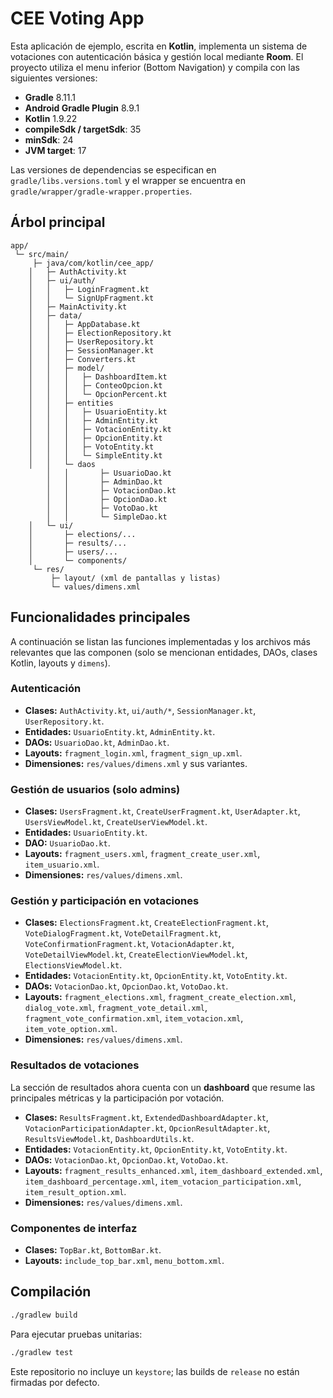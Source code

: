# CEE Voting App

Esta aplicación de ejemplo, escrita en **Kotlin**, implementa un sistema de votaciones con autenticación básica y gestión local mediante **Room**. El proyecto utiliza el menu inferior (Bottom Navigation) y compila con las siguientes versiones:

- **Gradle** 8.11.1
- **Android Gradle Plugin** 8.9.1
- **Kotlin** 1.9.22
- **compileSdk / targetSdk**: 35
- **minSdk**: 24
- **JVM target**: 17

Las versiones de dependencias se especifican en `gradle/libs.versions.toml` y el wrapper se encuentra en `gradle/wrapper/gradle-wrapper.properties`.

## Árbol principal

```
app/
 └─ src/main/
     ├─ java/com/kotlin/cee_app/
    │   ├─ AuthActivity.kt
    │   ├─ ui/auth/
    │   │   ├─ LoginFragment.kt
    │   │   └─ SignUpFragment.kt
    │   ├─ MainActivity.kt
    │   ├─ data/
    │   │   ├─ AppDatabase.kt
    │   │   ├─ ElectionRepository.kt
    │   │   ├─ UserRepository.kt
    │   │   ├─ SessionManager.kt
    │   │   ├─ Converters.kt
    │   │   ├─ model/
    │   │   │   ├─ DashboardItem.kt
    │   │   │   ├─ ConteoOpcion.kt
    │   │   │   └─ OpcionPercent.kt
    │   │   ├─ entities
    │   │   │   ├─ UsuarioEntity.kt
    │   │   │   ├─ AdminEntity.kt
    │   │   │   ├─ VotacionEntity.kt
    │   │   │   ├─ OpcionEntity.kt
    │   │   │   ├─ VotoEntity.kt
    │   │   │   └─ SimpleEntity.kt
    │   │   └─ daos
        │   │       ├─ UsuarioDao.kt
        │   │       ├─ AdminDao.kt
        │   │       ├─ VotacionDao.kt
        │   │       ├─ OpcionDao.kt
        │   │       ├─ VotoDao.kt
        │   │       └─ SimpleDao.kt
    │   └─ ui/
    │       ├─ elections/...
    │       ├─ results/...
    │       ├─ users/...
    │       └─ components/
     └─ res/
         ├─ layout/ (xml de pantallas y listas)
         └─ values/dimens.xml
```

## Funcionalidades principales

A continuación se listan las funciones implementadas y los archivos más relevantes que las componen (solo se mencionan entidades, DAOs, clases Kotlin, layouts y `dimens`).

### Autenticación

- **Clases:** `AuthActivity.kt`, `ui/auth/*`, `SessionManager.kt`, `UserRepository.kt`.
- **Entidades:** `UsuarioEntity.kt`, `AdminEntity.kt`.
- **DAOs:** `UsuarioDao.kt`, `AdminDao.kt`.
- **Layouts:** `fragment_login.xml`, `fragment_sign_up.xml`.
- **Dimensiones:** `res/values/dimens.xml` y sus variantes.

### Gestión de usuarios (solo admins)

- **Clases:** `UsersFragment.kt`, `CreateUserFragment.kt`, `UserAdapter.kt`, `UsersViewModel.kt`, `CreateUserViewModel.kt`.
- **Entidades:** `UsuarioEntity.kt`.
- **DAO:** `UsuarioDao.kt`.
- **Layouts:** `fragment_users.xml`, `fragment_create_user.xml`, `item_usuario.xml`.
- **Dimensiones:** `res/values/dimens.xml`.

### Gestión y participación en votaciones

- **Clases:** `ElectionsFragment.kt`, `CreateElectionFragment.kt`, `VoteDialogFragment.kt`, `VoteDetailFragment.kt`, `VoteConfirmationFragment.kt`, `VotacionAdapter.kt`, `VoteDetailViewModel.kt`, `CreateElectionViewModel.kt`, `ElectionsViewModel.kt`.
- **Entidades:** `VotacionEntity.kt`, `OpcionEntity.kt`, `VotoEntity.kt`.
- **DAOs:** `VotacionDao.kt`, `OpcionDao.kt`, `VotoDao.kt`.
- **Layouts:** `fragment_elections.xml`, `fragment_create_election.xml`, `dialog_vote.xml`, `fragment_vote_detail.xml`, `fragment_vote_confirmation.xml`, `item_votacion.xml`, `item_vote_option.xml`.
- **Dimensiones:** `res/values/dimens.xml`.

### Resultados de votaciones

La sección de resultados ahora cuenta con un **dashboard** que resume las principales métricas y la participación por votación.

- **Clases:** `ResultsFragment.kt`, `ExtendedDashboardAdapter.kt`, `VotacionParticipationAdapter.kt`, `OpcionResultAdapter.kt`, `ResultsViewModel.kt`, `DashboardUtils.kt`.
- **Entidades:** `VotacionEntity.kt`, `OpcionEntity.kt`, `VotoEntity.kt`.
- **DAOs:** `VotacionDao.kt`, `OpcionDao.kt`, `VotoDao.kt`.
- **Layouts:** `fragment_results_enhanced.xml`, `item_dashboard_extended.xml`, `item_dashboard_percentage.xml`, `item_votacion_participation.xml`, `item_result_option.xml`.
- **Dimensiones:** `res/values/dimens.xml`.

### Componentes de interfaz

- **Clases:** `TopBar.kt`, `BottomBar.kt`.
- **Layouts:** `include_top_bar.xml`, `menu_bottom.xml`.

## Compilación

```bash
./gradlew build
```

Para ejecutar pruebas unitarias:

```bash
./gradlew test
```

Este repositorio no incluye un `keystore`; las builds de `release` no están firmadas por defecto.
